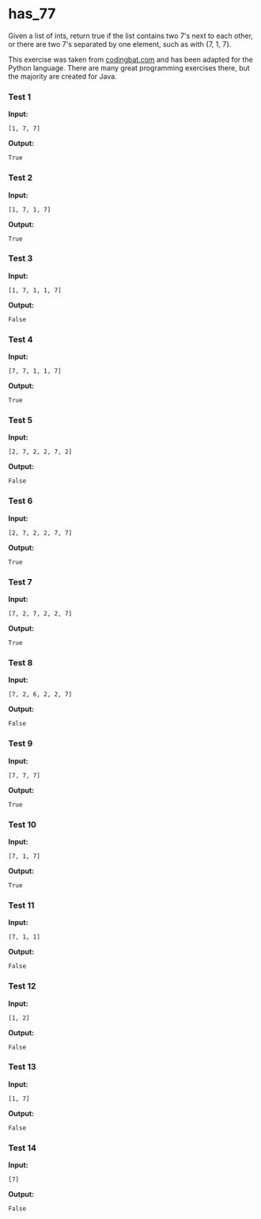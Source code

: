 # has_77





Given a list of ints, return true if the list contains two 7's next to each other, or there are two 7's separated by one element, such as with {7, 1, 7}.

This exercise was taken from [codingbat.com](https://codingbat.com/prob/p168357) and has been adapted for the Python language. There are many great programming exercises there, but the majority are created for Java.






### Test 1
**Input:**
```
[1, 7, 7]
```
**Output:**
```
True
```
### Test 2
**Input:**
```
[1, 7, 1, 7]
```
**Output:**
```
True
```
### Test 3
**Input:**
```
[1, 7, 1, 1, 7]
```
**Output:**
```
False
```
### Test 4
**Input:**
```
[7, 7, 1, 1, 7]
```
**Output:**
```
True
```
### Test 5
**Input:**
```
[2, 7, 2, 2, 7, 2]
```
**Output:**
```
False
```
### Test 6
**Input:**
```
[2, 7, 2, 2, 7, 7]
```
**Output:**
```
True
```
### Test 7
**Input:**
```
[7, 2, 7, 2, 2, 7]
```
**Output:**
```
True
```
### Test 8
**Input:**
```
[7, 2, 6, 2, 2, 7]
```
**Output:**
```
False
```
### Test 9
**Input:**
```
[7, 7, 7]
```
**Output:**
```
True
```
### Test 10
**Input:**
```
[7, 1, 7]
```
**Output:**
```
True
```
### Test 11
**Input:**
```
[7, 1, 1]
```
**Output:**
```
False
```
### Test 12
**Input:**
```
[1, 2]
```
**Output:**
```
False
```
### Test 13
**Input:**
```
[1, 7]
```
**Output:**
```
False
```
### Test 14
**Input:**
```
[7]
```
**Output:**
```
False
```

